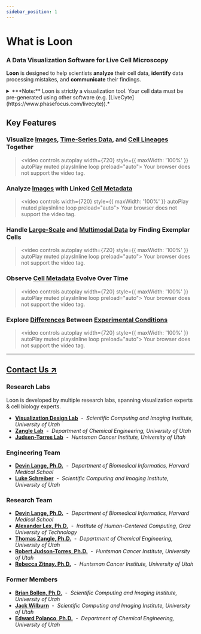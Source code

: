 ```yaml
---
sidebar_position: 1
---
```


# What is Loon

### A Data Visualization Software for Live Cell Microscopy
**Loon** is designed to help scientists **analyze** their cell data, **identify** data processing mistakes, and **communicate** their findings.


<details>
<summary>***Note:** Loon is strictly a visualization tool. Your cell data must be pre-generated using other software (e.g. [LiveCyte](https://www.phasefocus.com/livecyte)).*</summary>

*Loon does not:*
- *Produce cell segmentation outlines itself*
- *Derive metadata (e.g. mass, time, segmentations) from images.*

*Loon is designed to **visualize** your cell images and metadata as [input](./getting-started-with-loon/index.md).*  
*Loon **does not alter** your original microscopy data.*  

</details>

## Key Features

### Visualize <u>Images</u>, <u>Time-Series Data</u>, and <u>Cell Lineages</u> Together
> <video controls autoplay width={720} style={{ maxWidth: '100%' }} autoPlay muted playsInline loop preload="auto">
>   <source src="/videos/loon-docs-looneage-view.mp4" type="video/mp4" />
>   Your browser does not support the video tag.
> </video>

### Analyze <u>Images</u> with Linked <u>Cell Metadata</u>
> <video controls width={720} style={{ maxWidth: '100%' }} autoPlay muted playsInline loop preload="auto">
>   <source src="/videos/loon-docs-images-view.mp4" type="video/mp4" />
>   Your browser does not support the video tag.
> </video>

### Handle <u>Large-Scale</u> and <u>Multimodal Data</u> by Finding Exemplar Cells
> <video controls autoplay width={720} style={{ maxWidth: '100%' }} autoPlay muted playsInline loop preload="auto">
>   <source src="/videos/loon-docs-exemplar-view.mp4" type="video/mp4" />
>   Your browser does not support the video tag.
> </video>

### Observe <u>Cell Metadata</u> Evolve Over Time
> <video controls autoplay width={720} style={{ maxWidth: '100%' }} autoPlay muted playsInline loop preload="auto">
>   <source src="/videos/loon-docs-line-chart-view.mp4" type="video/mp4" />
>   Your browser does not support the video tag.
> </video>

<!-- ### Quickly <u>Filter Data</u> Based on <u>Cell Attributes</u>
> <video controls width={720} style={{ maxWidth: '100%' }}>
>   <source src="/videos/loon_demo_video_1.mp4" type="video/mp4" />
>   Your browser does not support the video tag.
> </video> -->

### Explore <u>Differences</u> Between <u>Experimental Conditions</u>
> <video controls autoplay width={720} style={{ maxWidth: '100%' }} autoPlay muted playsInline loop preload="auto">
>   <source src="/videos/loon-docs-condition-selector-view.mp4" type="video/mp4" />
>   Your browser does not support the video tag.
> </video>

---

## [Contact Us ↗](mailto:devinscottlange@gmail.com)

### Research Labs

Loon is developed by multiple research labs, spanning visualization experts & cell biology experts.

- **[Visualization Design Lab](https://www.visdesignlab.net/)**  &nbsp;-&nbsp;  _Scientific Computing and Imaging Institute, University of Utah_
- **[Zangle Lab](https://zanglelab.che.utah.edu/)**  &nbsp;-&nbsp;  _Department of Chemical Engineering, University of Utah_
- **[Judsen-Torres Lab](https://www.judsontorreslab.org/)**  &nbsp;-&nbsp;  _Huntsman Cancer Institute, University of Utah_


### Engineering Team

- **[Devin Lange, Ph.D.](https://www.devinlange.com/)**  &nbsp;-&nbsp;  _Department of Biomedical Informatics, Harvard Medical School_
- **[Luke Schreiber](https://www.linkedin.com/in/luke-schreiber-11ab671b7/)**  &nbsp;-&nbsp;  _Scientific Computing and Imaging Institute, University of Utah_

### Research Team

- **[Devin Lange, Ph.D.](https://www.devinlange.com/)**  &nbsp;-&nbsp;  _Department of Biomedical Informatics, Harvard Medical School_
- **[Alexander Lex, Ph.D.](https://vdl.sci.utah.edu/team/lex/)**  &nbsp;-&nbsp;  _Institute of Human-Centered Computing, Graz University of Technology_
- **[Thomas Zangle, Ph.D.](https://zanglelab.che.utah.edu/)**  &nbsp;-&nbsp;  _Department of Chemical Engineering, University of Utah_
- **[Robert Judson-Torres, Ph.D.](https://www.judsontorreslab.org/)**  &nbsp;-&nbsp;  _Huntsman Cancer Institute, University of Utah_
- **[Rebecca Zitnay. Ph.D.](https://www.judsontorreslab.org/rebecca-zitnay)**  &nbsp;-&nbsp;  _Huntsman Cancer Institute, University of Utah_

### Former Members
- **[Brian Bollen, Ph.D.](https://www.briancbollen.com/about)**  &nbsp;-&nbsp;  _Scientific Computing and Imaging Institute, University of Utah_
- **[Jack Wilburn](https://vdl.sci.utah.edu/team/wilburn/)**  &nbsp;-&nbsp;  _Scientific Computing and Imaging Institute, University of Utah_
- **[Edward Polanco, Ph.D.](https://www.linkedin.com/in/eddiethebiochemicalengineer/es?trk=people-guest_people_search-card)**  &nbsp;-&nbsp;  _Department of Chemical Engineering, University of Utah_
